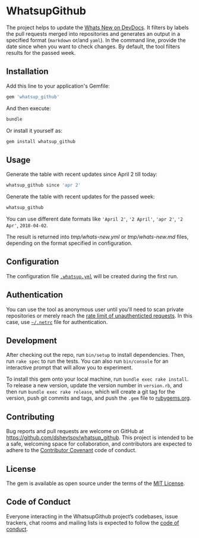 # WhatsupGithub

The project helps to update the [Whats New on DevDocs](http://devdocs.magento.com/guides/v2.3/whats-new.html).
It filters by labels the pull requests merged into repositories and generates an output in a specified format (`markdown` or/and `yaml`).
In the command line, provide the date since when you want to check changes.
By default, the tool filters results for the passed week.

## Installation

Add this line to your application's Gemfile:

```ruby
gem 'whatsup_github'
```

And then execute:

```bash
bundle
```

Or install it yourself as:

```bash
gem install whatsup_github
```

## Usage

Generate the table with recent updates since April 2 till today:

```bash
whatsup_github since 'apr 2'
```

Generate the table with recent updates for the passed week:

```bash
whatsup_github
```

You can use different date formats like `'April 2'`, `'2 April'`, `'apr 2'`, `'2 Apr'`, `2018-04-02`.

The result is returned into _tmp/whats-new.yml_ or _tmp/whats-new.md_ files, depending on the format specified in configuration.

## Configuration

The configuration file [`.whatsup.yml`](lib/template/.whatsup.yml) will be created during the first run.

## Authentication

You can use the tool as anonymous user until you'll need to scan private repositories or merely reach the [rate limit of unauthenticted requests](https://developer.github.com/v3/#rate-limiting).
In this case, use [`~/.netrc`](https://github.com/octokit/octokit.rb#using-a-netrc-file) file for authentication.

## Development

After checking out the repo, run `bin/setup` to install dependencies. Then, run `rake spec` to run the tests. You can also run `bin/console` for an interactive prompt that will allow you to experiment.

To install this gem onto your local machine, run `bundle exec rake install`. To release a new version, update the version number in `version.rb`, and then run `bundle exec rake release`, which will create a git tag for the version, push git commits and tags, and push the `.gem` file to [rubygems.org](https://rubygems.org).

## Contributing

Bug reports and pull requests are welcome on GitHub at https://github.com/dshevtsov/whatsup_github. This project is intended to be a safe, welcoming space for collaboration, and contributors are expected to adhere to the [Contributor Covenant](http://contributor-covenant.org) code of conduct.

## License

The gem is available as open source under the terms of the [MIT License](https://opensource.org/licenses/MIT).

## Code of Conduct

Everyone interacting in the WhatsupGithub project’s codebases, issue trackers, chat rooms and mailing lists is expected to follow the [code of conduct](https://github.com/dshevtsov/whatsup_github/blob/master/CODE_OF_CONDUCT.md).
